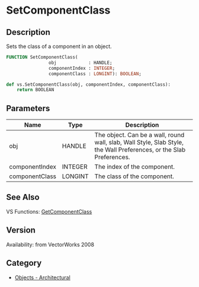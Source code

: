 # SetComponentClass

## Description
Sets the class of a component in an object.

```pascal
FUNCTION SetComponentClass(
				obj            : HANDLE;
				componentIndex : INTEGER;
				componentClass : LONGINT): BOOLEAN;
```

```python
def vs.SetComponentClass(obj, componentIndex, componentClass):
    return BOOLEAN
```

## Parameters
|Name|Type|Description|
|---|---|---|
|obj|HANDLE|The object. Can be a wall, round wall, slab, Wall Style, Slab Style, the Wall Preferences, or the Slab Preferences.|
|componentIndex|INTEGER|The index of the component.|
|componentClass|LONGINT|The class of the component.|

## See Also
VS Functions:
[GetComponentClass](GetComponentClass.md)

## Version
Availability: from VectorWorks 2008

## Category
* [Objects - Architectural](../Categories/Objects%20-%20Architectural.md)
